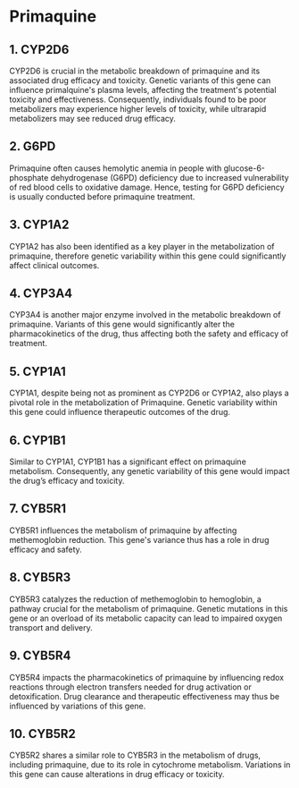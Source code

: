 # Primaquine

## 1. CYP2D6
CYP2D6 is crucial in the metabolic breakdown of primaquine and its associated drug efficacy and toxicity. Genetic variants of this gene can influence primalquine's plasma levels, affecting the treatment's potential toxicity and effectiveness. Consequently, individuals found to be poor metabolizers may experience higher levels of toxicity, while ultrarapid metabolizers may see reduced drug efficacy.

## 2. G6PD
Primaquine often causes hemolytic anemia in people with glucose-6-phosphate dehydrogenase (G6PD) deficiency due to increased vulnerability of red blood cells to oxidative damage. Hence, testing for G6PD deficiency is usually conducted before primaquine treatment.

## 3. CYP1A2
CYP1A2 has also been identified as a key player in the metabolization of primaquine, therefore genetic variability within this gene could significantly affect clinical outcomes.

## 4. CYP3A4
CYP3A4 is another major enzyme involved in the metabolic breakdown of primaquine. Variants of this gene would significantly alter the pharmacokinetics of the drug, thus affecting both the safety and efficacy of treatment.

## 5. CYP1A1
CYP1A1, despite being not as prominent as CYP2D6 or CYP1A2, also plays a pivotal role in the metabolization of Primaquine. Genetic variability within this gene could influence therapeutic outcomes of the drug.

## 6. CYP1B1
Similar to CYP1A1, CYP1B1 has a significant effect on primaquine metabolism. Consequently, any genetic variability of this gene would impact the drug’s efficacy and toxicity.

## 7. CYB5R1
CYB5R1 influences the metabolism of primaquine by affecting methemoglobin reduction. This gene's variance thus has a role in drug efficacy and safety.

## 8. CYB5R3
CYB5R3 catalyzes the reduction of methemoglobin to hemoglobin, a pathway crucial for the metabolism of primaquine. Genetic mutations in this gene or an overload of its metabolic capacity can lead to impaired oxygen transport and delivery.

## 9. CYB5R4
CYB5R4 impacts the pharmacokinetics of primaquine by influencing redox reactions through electron transfers needed for drug activation or detoxification. Drug clearance and therapeutic effectiveness may thus be influenced by variations of this gene.

## 10. CYB5R2
CYB5R2 shares a similar role to CYB5R3 in the metabolism of drugs, including primaquine, due to its role in cytochrome metabolism. Variations in this gene can cause alterations in drug efficacy or toxicity.

